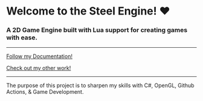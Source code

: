 # Welcome to the Steel Engine! ❤️
### A 2D Game Engine built with Lua support for creating games with ease.

___

[Follow my Documentation!](https://codesteel.github.io/SteelEngine/)

[Check out my other work!](https://www.codesteel.io/projects)

___

The purpose of this project is to sharpen my skills with C#, OpenGL, Github Actions, & Game Development.
